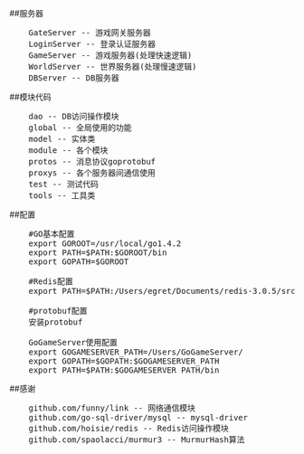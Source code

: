 ##服务器
<pre>
	GateServer -- 游戏网关服务器
	LoginServer -- 登录认证服务器
	GameServer -- 游戏服务器(处理快速逻辑)
	WorldServer -- 世界服务器(处理慢速逻辑)
	DBServer -- DB服务器
</pre>

##模块代码
<pre>
    dao -- DB访问操作模块
    global -- 全局使用的功能
	model -- 实体类
	module -- 各个模块
	protos -- 消息协议goprotobuf
	proxys -- 各个服务器间通信使用
	test -- 测试代码
	tools -- 工具类
</pre>

##配置
<pre>
    #GO基本配置
    export GOROOT=/usr/local/go1.4.2
    export PATH=$PATH:$GOROOT/bin
    export GOPATH=$GOROOT

	#Redis配置
    export PATH=$PATH:/Users/egret/Documents/redis-3.0.5/src

    #protobuf配置
    安装protobuf

	GoGameServer使用配置
	export GOGAMESERVER_PATH=/Users/GoGameServer/
	export GOPATH=$GOPATH:$GOGAMESERVER_PATH
	export PATH=$PATH:$GOGAMESERVER_PATH/bin
</pre>

##感谢
<pre>
	github.com/funny/link -- 网络通信模块
	github.com/go-sql-driver/mysql -- mysql-driver
	github.com/hoisie/redis -- Redis访问操作模块
	github.com/spaolacci/murmur3 -- MurmurHash算法
</pre>
